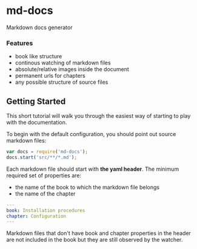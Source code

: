 md-docs
=======
Markdown docs generator

### Features

* book like structure
* continous watching of markdown files
* absolute/relative images inside the document
* permanent urls for chapters
* any possible structure of source files

## Getting Started

This short tutorial will walk you through the easiest way of starting to play with the documentation. 

To begin with the default configuration, you should point out source markdown files:

```javascript
var docs = require('md-docs');
docs.start('src/**/*.md');
```

Each markdown file should start with **the yaml header**. The minimum required set of properties are: 

* the name of the book to which the markdown file belongs 
* the name of the chapter

```yaml
---
book: Installation procedures
chapter: Configuration
---
```

Markdown files that don't have book and chapter properties in the header are not included in the book but they are still observed by the watcher.
